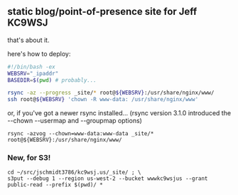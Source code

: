 ## static blog/point-of-presence site for Jeff KC9WSJ

that's about it.


here's how to deploy:

```bash
#!/bin/bash -ex
WEBSRV="_ipaddr"
BASEDIR=$(pwd) # probably...

rsync -az --progress _site/* root@${WEBSRV}:/usr/share/nginx/www/
ssh root@${WEBSRV} 'chown -R www-data: /usr/share/nginx/www'
```

or, if you've got a newer rsync installed...
(rsync version 3.1.0 introduced the --chown --usermap and --groupmap options)

```
rsync -azvog --chown=www-data:www-data _site/* root@${WEBSRV}:/usr/share/nginx/www/
```

### New, for S3!

```
cd ~/src/jschmidt3786/kc9wsj.us/_site/ ; \
s3put --debug 1 --region us-west-2 --bucket wwwkc9wsjus --grant public-read --prefix $(pwd)/ *
```

